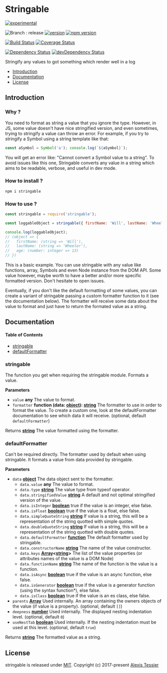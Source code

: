 # Stringable

[![experimental](http://badges.github.io/stability-badges/dist/experimental.svg)](http://github.com/badges/stability-badges)

![Branch : release](https://img.shields.io/badge/Branch-release-blue.svg)
[![version](https://img.shields.io/badge/version-0.2.0-blue.svg)](https://github.com/AlexisTessier/stringable#readme)
[![npm version](https://badge.fury.io/js/stringable.svg)](https://badge.fury.io/js/stringable)

[![Build Status](https://travis-ci.org/AlexisTessier/stringable.svg?branch=release)](https://travis-ci.org/AlexisTessier/stringable)
[![Coverage Status](https://coveralls.io/repos/AlexisTessier/stringable/badge.svg?branch=release&service=github)](https://coveralls.io/github/AlexisTessier/stringable?branch=release)

[![Dependency Status](https://david-dm.org/AlexisTessier/stringable.svg)](https://david-dm.org/AlexisTessier/stringable)
[![devDependency Status](https://david-dm.org/AlexisTessier/stringable/dev-status.svg)](https://david-dm.org/AlexisTessier/stringable#info=devDependencies)

Stringify any values to got something which render well in a log

-   [Introduction](#introduction)
-   [Documentation](#documentation)
-   [License](#license)

## Introduction

### Why ?

You need to format as string a value that you ignore the type. However, in JS, some value doesn't have nice stringified version, and even sometimes, trying to stringify a value can throw an error. For example, if you try to stringify a Symbol using a string template like that:

```javascript
const aSymbol = Symbol('a'); console.log(`${aSymbol}`);
```

You will get an error like: "Cannot convert a Symbol value to a string". To avoid issues like this one, Stringable converts any value in a string which aims to be readable, verbose, and useful in dev mode.

### How to install ?

    npm i stringable

### How to use ?

```javascript
const stringable = require('stringable');

const loggableObject = stringable({ firstName: 'Will', lastName: 'Wheeler', age: 13 });

console.log(loggableObject);
// (object => {
//   firstName: (string => 'Will'),
//   lastName: (string => 'Wheeler'),
//   age: (number: integer => 13)
// })
```

This is a basic example. You can use stringable with any value like functions, array, Symbols and even Node instance from the DOM API. Some value however, maybe worth to have a better and/or more specific formatted version. Don't hesitate to open issues.

Eventually, if you don't like the default formatting of some values, you can create a variant of stringable passing a custom formatter function to it (see the documentation below). The formatter will receive some data about the value to format and just have to return the formated value as a string.

## Documentation

<!-- Generated by documentation.js. Update this documentation by updating the source code. -->

#### Table of Contents

-   [stringable](#stringable)
-   [defaultFormatter](#defaultformatter)

### stringable

The function you get when requiring the stringable module. Formats a value.

**Parameters**

-   `value` **any** The value to format.
-   `formatter` **function (data: [object](https://developer.mozilla.org/docs/Web/JavaScript/Reference/Global_Objects/Object)): [string](https://developer.mozilla.org/docs/Web/JavaScript/Reference/Global_Objects/String)** The formatter to use in order to format the value. To create a custom one, look at the defaultFormatter documentation to see which data it will receive. (optional, default `defaultFormatter`)

Returns **[string](https://developer.mozilla.org/docs/Web/JavaScript/Reference/Global_Objects/String)** The value formatted using the formatter.

### defaultFormatter

Can't be required directly. The formatter used by default when using stringable. It formats a value from data provided by stringable.

**Parameters**

-   `data` **[object](https://developer.mozilla.org/docs/Web/JavaScript/Reference/Global_Objects/Object)** The data object sent to the formatter.
    -   `data.value` **any** The value to format.
    -   `data.type` **[string](https://developer.mozilla.org/docs/Web/JavaScript/Reference/Global_Objects/String)** The value type from typeof operator.
    -   `data.stringifiedValue` **[string](https://developer.mozilla.org/docs/Web/JavaScript/Reference/Global_Objects/String)** A default and not optimal stringified version of the value.
    -   `data.isInteger` **[boolean](https://developer.mozilla.org/docs/Web/JavaScript/Reference/Global_Objects/Boolean)** true if the value is an integer, else false.
    -   `data.isFloat` **[boolean](https://developer.mozilla.org/docs/Web/JavaScript/Reference/Global_Objects/Boolean)** true if the value is a float, else false.
    -   `data.simpleQuoteString` **[string](https://developer.mozilla.org/docs/Web/JavaScript/Reference/Global_Objects/String)** If value is a string, this will be a representation of the string quotted with simple quotes.
    -   `data.doubleQuoteString` **[string](https://developer.mozilla.org/docs/Web/JavaScript/Reference/Global_Objects/String)** If value is a string, this will be a representation of the string quotted with double quotes.
    -   `data.defaultFormatter` **[function](https://developer.mozilla.org/docs/Web/JavaScript/Reference/Statements/function)** The default formatter used by stringable.
    -   `data.constructorName` **[string](https://developer.mozilla.org/docs/Web/JavaScript/Reference/Global_Objects/String)** The name of the value constructor.
    -   `data.keys` **[Array](https://developer.mozilla.org/docs/Web/JavaScript/Reference/Global_Objects/Array)&lt;[string](https://developer.mozilla.org/docs/Web/JavaScript/Reference/Global_Objects/String)>** The list of the value properties (or attributes names of the value is a DOM Node)
    -   `data.functionName` **[string](https://developer.mozilla.org/docs/Web/JavaScript/Reference/Global_Objects/String)** The name of the function is the value is a function.
    -   `data.isAsync` **[boolean](https://developer.mozilla.org/docs/Web/JavaScript/Reference/Global_Objects/Boolean)** true if the value is an async function, else false.
    -   `data.isGenerator` **[boolean](https://developer.mozilla.org/docs/Web/JavaScript/Reference/Global_Objects/Boolean)** true if the value is a generator function (using the syntax function\*), else false.
    -   `data.isClass` **[boolean](https://developer.mozilla.org/docs/Web/JavaScript/Reference/Global_Objects/Boolean)** true if the value is an es class, else false.
-   `parents` **[Array](https://developer.mozilla.org/docs/Web/JavaScript/Reference/Global_Objects/Array)** Used internally. An array containing the owners objects of the value (if value is a property). (optional, default `[]`)
-   `deepness` **[number](https://developer.mozilla.org/docs/Web/JavaScript/Reference/Global_Objects/Number)** Used internally. The displayed nesting indentation level. (optional, default `0`)
-   `useNestTab` **[boolean](https://developer.mozilla.org/docs/Web/JavaScript/Reference/Global_Objects/Boolean)** Used internally. If the nesting indentation must be used at this level. (optional, default `true`)

Returns **[string](https://developer.mozilla.org/docs/Web/JavaScript/Reference/Global_Objects/String)** The formatted value as a string.

## License

stringable is released under [MIT](http://opensource.org/licenses/MIT). 
Copyright (c) 2017-present [Alexis Tessier](https://github.com/AlexisTessier)
